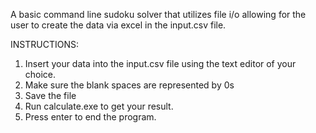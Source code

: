 A basic command line sudoku solver that utilizes file i/o allowing for the user to create the data via excel in the input.csv file. 

INSTRUCTIONS:
1. Insert your data into the input.csv file using the text editor of your choice.
2. Make sure the blank spaces are represented by 0s
3. Save the file
4. Run calculate.exe to get your result. 
5. Press enter to end the program.